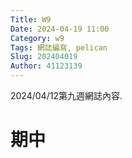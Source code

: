 ```yaml
---
Title: W9
Date: 2024-04-19 11:00
Category: w9
Tags: 網誌編寫, pelican
Slug: 202404019
Author: 41123139
---
```


2024/04/12第九週網誌內容.

<!-- PELICAN_END_SUMMARY -->

# 期中


